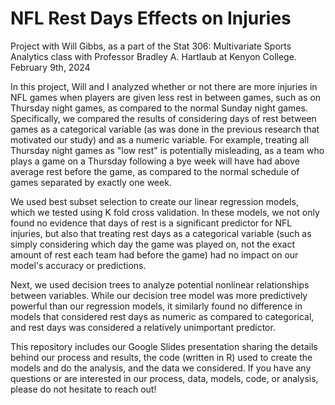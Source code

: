 # NFL Rest Days Effects on Injuries

Project with Will Gibbs, as a part of the Stat 306: Multivariate Sports Analytics class with Professor Bradley A. Hartlaub at Kenyon College. February 9th, 2024

In this project, Will and I analyzed whether or not there are more injuries in NFL games when players are given less rest in between games, such as on Thursday night games, 
as compared to the normal Sunday night games. Specifically, we compared the results of considering days of rest between games as a categorical variable (as was done in the previous
research that motivated our study) and as a numeric variable. For example, treating all Thursday night games as "low rest" is potentially misleading, as a team who plays 
a game on a Thursday following a bye week will have had above average rest before the game, as compared to the normal schedule of games separated by exactly one week. 

We used best subset selection to create our linear regression models, which we tested using K fold cross validation. In these models, we not only found no evidence that days of rest 
is a significant predictor for NFL injuries, but also that treating rest days as a categorical variable (such as simply considering which day the game was played on, not the exact amount
of rest each team had before the game) had no impact on our model's accuracy or predictions. 

Next, we used decision trees to analyze potential nonlinear relationships between variables. While our decision tree model was more predictively powerful than our regression models, 
it similarly found no difference in models that considered rest days as numeric as compared to categorical, and rest days was considered a relatively unimportant predictor.

This repository includes our Google Slides presentation sharing the details behind our process and results, the code (written in R) used to create the models and do the analysis, and the data we considered. 
If you have any questions or are interested in our process, data, models, code, or analysis, please do not hesitate to reach out!

